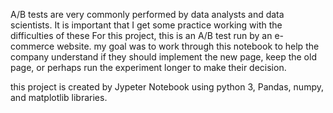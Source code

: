 A/B tests are very commonly performed by data analysts and data scientists. It is important that I get some practice working with the 
difficulties of these For this project, this is an A/B test run by an e-commerce website. 
my goal was to work through this notebook to help the company understand if they should implement the new page, keep the old page, 
or perhaps run the experiment longer to make their decision.

this project is created by Jypeter Notebook using python 3, Pandas, numpy, and matplotlib libraries.

